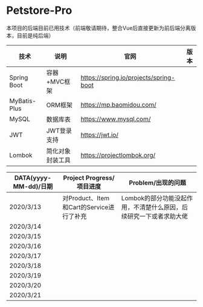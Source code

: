 # Petstore-Pro
本项目的后端目前已用技术（前端敬请期待，整合Vue后直接更新为前后端分离版本，目前是纯后端）

| 技术         | 说明             | 官网                                   | 版本 |
| ------------ | ---------------- | -------------------------------------- | ---- |
| Spring Boot  | 容器+MVC框架     | https://spring.io/projects/spring-boot |      |
| MyBatis-Plus | ORM框架          | https://mp.baomidou.com/               |      |
| MySQL        | 数据库表         | https://www.mysql.com/                 |      |
| JWT          | JWT登录支持      | https://jwt.io/                        |      |
| Lombok       | 简化对象封装工具 | https://projectlombok.org/             |      |

| DATA(yyyy-MM-dd)/日期 | Project Progress/项目进度                | Problem/出现的问题                                           |
| --------------------- | ---------------------------------------- | ------------------------------------------------------------ |
| 2020/3/13             | 对Product、Item和Cart的Service进行了补充 | Lombok的部分功能没起作用，不清楚什么原因，后续研究一下或者求助大佬 |
| 2020/3/14             |                                          |                                                              |
| 2020/3/15             |                                          |                                                              |
| 2020/3/16             |                                          |                                                              |
| 2020/3/17             |                                          |                                                              |
| 2020/3/18             |                                          |                                                              |
| 2020/3/19             |                                          |                                                              |
| 2020/3/20             |                                          |                                                              |
| 2020/3/21             |                                          |                                                              |
